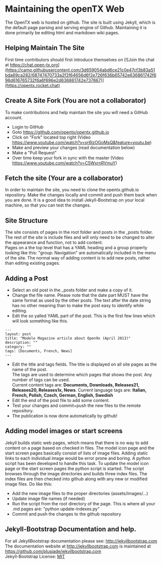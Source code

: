 # Maintaining the openTX Web
The OpenTX web is hosted on github. The site is built using Jekyll, which is the default page parsing and serving engine of Github. Maintaining it is done primarily be editing html and markdown wiki pages. 

## Helping Maintain The Site
First time contributors should first introduce themselves on [![Join the chat at https://chat.open-tx.org](https://camo.githubusercontent.com/3d659054abd6ce21c0e47cf3b83a51bda69ca282/68747470733a2f2f64656d6f2e726f636b65742e636861742f696d616765732f6a6f696e2d636861742e737667)](https://opentx.rocket.chat)

## Create A Site Fork (You are not a collaborator)
To make contributions and help maintain the site you will need a GitHub account.
* Login to GitHub
* Goto https://github.com/opentx/opentx.github.io
* Click on "Fork" located top right (Video https://www.youtube.com/watch?v=yr6IzOGoMsQ&feature=youtu.be)
* Make and preview your changes (read documentation below)
* Make a "Pull Request"
* Over time keep your fork in sync with the master (Video https://www.youtube.com/watch?v=C5WxrnRVmuY)

## Fetch the site (Your are a collaborator)
In order to maintain the site, you need to clone the opentx.github.io repository. Make the changes locally and commit and push them back when you are done. It is a good idea to install Jekyll-Bootstrap on your local machine, so that you can test the changes.

## Site Structure
The site consists of pages in the root folder and posts in the _posts folder. The rest of the site is include files and will only need to be changed to alter the appearance and function, not to add content.  
Pages on a the top level that has a YAML heading and a group property looking like this: "group: Navigation" are automatically included in the menu of the site.
The normal way of adding content is to add new posts, rather than editing existing pages.

## Adding a Post
* Select an old post in the _posts folder and make a copy of it.
* Change the file name. Please note that the date part MUST have the same format as used by the other posts. The text after the date string has no other meaning than to make the post easy to identify while editing.
* Edit the so yalled YAML part of the post. This is the first few lines which will look something like this.
```text
---  
layout: post  
title: "Modele Magazine article about Open9x (April 2013)"  
description: ""  
category: ""  
tags: [Documents, French, News]  
---  
```
* Edit the title and tags fields. The title is displayed on all site pages as the name of the post.  
The tags are used to determine which pages that shows the post. Any number of tags can be used.  
Current content tags are: **Documents, Downloads, Releases21, Releases20, Releases1x, News**. Current language tags are: **Italian, French, Polish, Czech, German, English, Swedish**  
* Edit the end of the post file to add some content.  
* Test your changes and commit+push the new files to the remote repository.  
* The publication is now done automatically by github!  

## Adding model images or start screens
Jekyll builds static web pages, which means that there is no way to add content on a page based on checked in files. The model icon page and the start screen pages basically consist of lists of image files. Adding static links to each individual image would be error prone and boring. A python script has been developed to handle this task.
To update the model icon page or the start screen pages the python script is started. The script browses through the image directories and builds three index files. The index files are then checked into github along with any new or modified image files. Do like this:
* Add the new image files to the proper directories (assets/images/...)
* Update image file names (if needed)
* Run the script from the root directory of the page. This is where all your .md pages are: "python update-indexes.py"
* Commit and push the changes to the github repository

## Jekyll-Bootstrap Documentation and help.
For all JekyllBootstrap documentation please see: <http://jekyllbootstrap.com>  
The documentation website at <http://jekyllbootstrap.com> is maintained at https://github.com/plusjade/jekyllbootstrap.com  
Jekyll-Bootstrap License: [MIT](http://opensource.org/licenses/MIT) 
